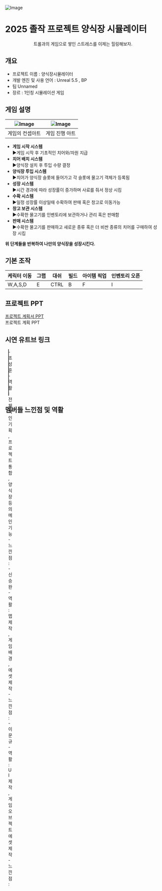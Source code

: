 ![Image](https://github.com/user-attachments/assets/2ad3a2ca-b176-4ec7-9282-f8572d2a48dc)
# 2025 졸작 프로젝트 양식장 시뮬레이터 
<p align="center"> 트롤과의 게임으로 쌓인 스트레스를 이제는 힐링해보자. </p>

 ## 개요 
- 프로젝트 이름 : 양식장시뮬레이터 
- 개발 엔진 및 사용 언어 : Unreal 5.5 , BP 
- 팀 Unnamed
- 장르 : 1인칭 시뮬레이션 게임

## 게임 설명 

|![Image](https://github.com/user-attachments/assets/6f47dfe2-8a9c-443f-8a7a-c3bc3f31ebc1)|![Image](https://github.com/user-attachments/assets/f6229af8-3f92-4384-98b2-dcc210f1bb94)| 
|----------|----------|
| 게임의 컨셉아트   | 게임 진행 아트  |

- **게임 시작 시스템**  
  ▶게임 시작 후 기초적인 치어와/자원 지급 
- **치어 배치 시스템**  
 ▶양식장 설치 후 투입 수량 결정
- **양식장 투입 시스템**  
  ▶치어가 양식장 슬롯에 들어가고 각 슬롯에 물고기 객체가 등록됨
-  **성장 시스템**  
 ▶시간 경과에 따라 성장률이 증가하며 사료를 줘서 정상 시킴
-  **수확 시스템**  
  ▶일정 성장률 이상일때 수확하여 판매 혹은 창고로 이동가능
-  **창고 보관 시스템**  
   ▶수확한 물고기를 인벤토리에 보관하거나 관리 혹은 판매함
-  **판매 시스템**  
  ▶수확한 물고기를 판매하고 새로운 종류 혹은 더 비싼 종류의 치어를 구매하여 성장 시킴  

**위 단계들을 반복하여 나만의 양식장을 성장시킨다.**
## 기본 조작 
| 케릭터 이동 | 그랩 | 대쉬 | 빌드 | 아이템 픽업 | 인벤토리 오픈 | 
|------|-------|----|----|---|---|
| W,A,S,D | E | CTRL | B | F | I |  


## 프로젝트 PPT

[프로젝트 계획서 PPT](./프로젝트_계획서_ppt.pptx)  
프로젝트 계획 PPT 

## 시연 유트브 링크 

<div style="width:2px; height:150px; background-color:#3a3f47; margin-left:10px;"> - 조성훈  
  - 역활 : 전체적인 기획, 프로젝트 통합, 양식장 등의 메인기능 
  - 느낀점 : 
- 신승완
  - 역활 : 맵 제작, 게임 배경, 에셋 제작
  - 느낀점 : 
- 이문규
  - 역활 : UI 제작 , 게임 오브젝트 에셋 제작 
  - 느낀점 : 
</div>


## 멤버들 느낀점 및 역활 
